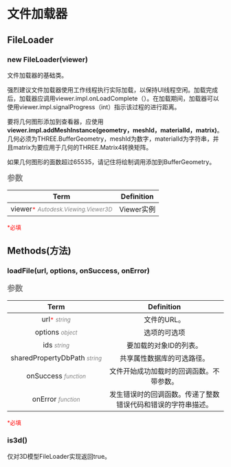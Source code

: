 # 文件加载器

## FileLoader

### new FileLoader(viewer)

文件加载器的基础类。

强烈建议文件加载器使用工作线程执行实际加载，以保持UI线程空闲。加载完成后，加载器应调用viewer.impl.onLoadComplete（）。在加载期间，加载器可以使用viewer.impl.signalProgress（int）指示该过程的进行距离。

要将几何图形添加到查看器，应使用**viewer.impl.addMeshInstance(geometry，meshId，materialId，matrix)**。 几何必须为THREE.BufferGeometry，meshId为数字，materialId为字符串，并且matrix为要应用于几何的THREE.Matrix4转换矩阵。

如果几何图形的面数超过65535，请记住将绘制调用添加到BufferGeometry。

<font color=gray size=4>**参数**</font>

Term|Definition
:-:|:-:|
viewer<font color=red size=2>\*</font>&nbsp;<font color=gray size=2>*Autodesk.Viewing.Viewer3D*</font>|Viewer实例

<font color=red size=2>\*</font><font color=red size=2>必填</font>

## Methods(方法)

### loadFile(url, options, onSuccess, onError)

<font color=gray size=4>**参数**</font>

Term|Definition
:-:|:-:|
url<font color=red size=2>\*</font>&nbsp;<font color=gray size=2>*string*</font>|文件的URL。
options&nbsp;<font color=gray size=2>*object*</font>|选项的可选项
ids&nbsp;<font color=gray size=2>*string*</font>|要加载的对象ID的列表。
sharedPropertyDbPath&nbsp;<font color=gray size=2>*string*</font>|共享属性数据库的可选路径。
onSuccess&nbsp;<font color=gray size=2>*function*</font>|文件开始成功加载时的回调函数。不带参数。
onError&nbsp;<font color=gray size=2>*function*</font>|发生错误时的回调函数。传递了整数错误代码和错误的字符串描述。

<font color=red size=2>\*</font><font color=red size=2>必填</font>

### is3d()

仅对3D模型FileLoader实现返回true。
